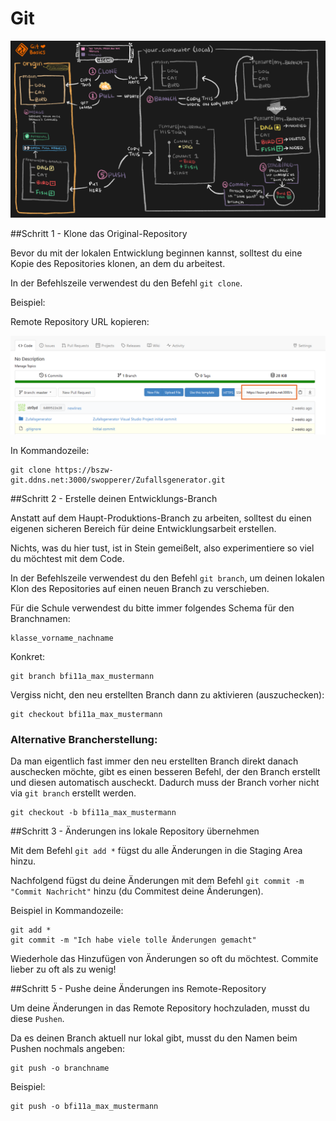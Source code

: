 # Git

![alt text](git-workflow-1.png)

##Schritt 1 - Klone das Original-Repository

Bevor du mit der lokalen Entwicklung beginnen kannst, solltest du eine Kopie des Repositories klonen, an dem du arbeitest.

In der Befehlszeile verwendest du den Befehl `git clone`.

Beispiel:

Remote Repository URL kopieren:

![alt text](remote-repo-url.png)

In Kommandozeile:

```
git clone https://bszw-git.ddns.net:3000/swopperer/Zufallsgenerator.git
```

##Schritt 2 - Erstelle deinen Entwicklungs-Branch

Anstatt auf dem Haupt-Produktions-Branch zu arbeiten, solltest du einen eigenen sicheren Bereich für deine Entwicklungsarbeit erstellen.

Nichts, was du hier tust, ist in Stein gemeißelt, also experimentiere so viel du möchtest mit dem Code.

In der Befehlszeile verwendest du den Befehl `git branch`, um deinen lokalen Klon des Repositories auf einen neuen Branch zu verschieben.

Für die Schule verwendest du bitte immer folgendes Schema für den Branchnamen:

```
klasse_vorname_nachname
```

Konkret:

```
git branch bfi11a_max_mustermann
```

Vergiss nicht, den neu erstellten Branch dann zu aktivieren (auszuchecken):

```
git checkout bfi11a_max_mustermann
```

### Alternative Brancherstellung:

Da man eigentlich fast immer den neu erstellten Branch direkt danach auschecken möchte, gibt es einen besseren Befehl, der den Branch erstellt und diesen automatisch auscheckt. Dadurch muss der Branch vorher nicht via `git branch` erstellt werden.

```
git checkout -b bfi11a_max_mustermann
```

##Schritt 3 - Änderungen ins lokale Repository übernehmen

Mit dem Befehl `git add *` fügst du alle Änderungen in die Staging Area hinzu.

Nachfolgend fügst du deine Änderungen mit dem Befehl `git commit -m "Commit Nachricht"` hinzu (du Commitest deine Änderungen).

Beispiel in Kommandozeile:

```
git add *
git commit -m "Ich habe viele tolle Änderungen gemacht"
```

Wiederhole das Hinzufügen von Änderungen so oft du möchtest. Commite lieber zu oft als zu wenig!

##Schritt 5 - Pushe deine Änderungen ins Remote-Repository

Um deine Änderungen in das Remote Repository hochzuladen, musst du diese `Pushen`.

Da es deinen Branch aktuell nur lokal gibt, musst du den Namen beim Pushen nochmals angeben:

```
git push -o branchname
```

Beispiel:

```
git push -o bfi11a_max_mustermann
```
